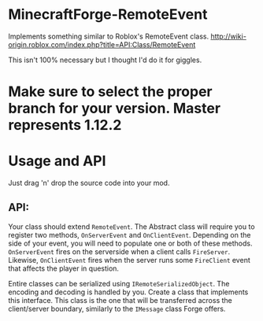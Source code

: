 # MinecraftForge-RemoteEvent
Implements something similar to Roblox's RemoteEvent class. http://wiki-origin.roblox.com/index.php?title=API:Class/RemoteEvent

This isn't 100% necessary but I thought I'd do it for giggles.

# Make sure to select the proper branch for your version. Master represents 1.12.2

# Usage and API
Just drag 'n' drop the source code into your mod.

## API:

Your class should extend `RemoteEvent`. The Abstract class will require you to register two methods, `OnServerEvent` and `OnClientEvent`. Depending on the side of your event, you will need to populate one or both of these methods. `OnServerEvent` fires on the serverside when a client calls `FireServer`. Likewise, `OnClientEvent` fires when the server runs some `FireClient` event that affects the player in question.

Entire classes can be serialized using `IRemoteSerializedObject`. The encoding and decoding is handled by you. Create a class that implements this interface. This class is the one that will be transferred across the client/server boundary, similarly to the `IMessage` class Forge offers.
